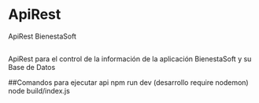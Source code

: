 # ApiRest
ApiRest BienestaSoft

##
ApiRest para el control de la información de la aplicación BienestaSoft y su Base de Datos

##Comandos para ejecutar api
npm run dev (desarrollo require nodemon)
node build/index.js
